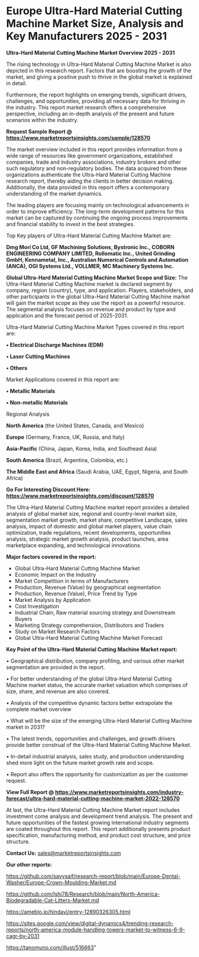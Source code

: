 # Europe Ultra-Hard Material Cutting Machine Market Size, Analysis and Key Manufacturers 2025 - 2031

<Strong> Ultra-Hard Material Cutting Machine Market Overview 2025 - 2031</strong>

The rising technology in Ultra-Hard Material Cutting Machine Market is also depicted in this research report. Factors that are boosting the growth of the market, and giving a positive push to thrive in the global market is explained in detail.

Furthermore, the report highlights on emerging trends, significant drivers, challenges, and opportunities, providing all necessary data for thriving in the industry. This report market research offers a comprehensive perspective, including an in-depth analysis of the present and future scenarios within the industry.

<strong>Request Sample Report @ <a href=https://www.marketreportsinsights.com/sample/128570>https://www.marketreportsinsights.com/sample/128570</a></strong>

The market overview included in this report provides information from a wide range of resources like government organizations, established companies, trade and industry associations, industry brokers and other such regulatory and non-regulatory bodies. The data acquired from these organizations authenticate the Ultra-Hard Material Cutting Machine research report, thereby aiding the clients in better decision making. Additionally, the data provided in this report offers a contemporary understanding of the market dynamics.

The leading players are focusing mainly on technological advancements in order to improve efficiency. The long-term development patterns for this market can be captured by continuing the ongoing process improvements and financial stability to invest in the best strategies.

Top Key players of Ultra-Hard Material Cutting Machine Market are:

<strong>Dmg Mori Co Ltd, GF Machining Solutions, Bystronic Inc., COBORN ENGINEERING COMPANY LIMITED, Rollomatic Inc., United Grinding GmbH, Kennametal, Inc., Australian Numerical Controls and Automation (ANCA), OGI Systems Ltd., VOLLMER, MC Machinery Systems Inc.</strong>

<strong><b>Global Ultra-Hard Material Cutting Machine Market Scope and Size:</b></strong>
The Ultra-Hard Material Cutting Machine market is declared segment by company, region (country), type, and application. Players, stakeholders, and other participants in the global Ultra-Hard Material Cutting Machine market will gain the market scope as they use the report as a powerful resource. The segmental analysis focuses on revenue and product by type and application and the forecast period of 2025-2031.

Ultra-Hard Material Cutting Machine Market Types covered in this report are:

<strong>• Electrical Discharge Machines (EDM)

• Laser Cutting Machines

• Others</strong>

Market Applications covered in this report are:

<strong>• Metallic Materials

• Non-metallic Materials</strong> 

Regional Analysis

<strong>North America</strong> (the United States, Canada, and Mexico)

<strong>Europe</strong> (Germany, France, UK, Russia, and Italy)

<strong>Asia-Pacific</strong> (China, Japan, Korea, India, and Southeast Asia)

<strong>South America</strong> (Brazil, Argentina, Colombia, etc.)

<strong>The Middle East and Africa</strong> (Saudi Arabia, UAE, Egypt, Nigeria, and South Africa)

<strong>Go For Interesting Discount Here: <a href=https://www.marketreportsinsights.com/discount/128570>https://www.marketreportsinsights.com/discount/128570</a></strong>

The Ultra-Hard Material Cutting Machine market report provides a detailed analysis of global market size, regional and country-level market size, segmentation market growth, market share, competitive Landscape, sales analysis, impact of domestic and global market players, value chain optimization, trade regulations, recent developments, opportunities analysis, strategic market growth analysis, product launches, area marketplace expanding, and technological innovations.

<strong><b>Major factors covered in the report:</b></strong>
<ul>
  <li>Global Ultra-Hard Material Cutting Machine Market </li>
  <li>Economic Impact on the Industry</li>
  <li>Market Competition in terms of Manufacturers</li>
  <li>Production, Revenue (Value) by geographical segmentation</li>
  <li>Production, Revenue (Value), Price Trend by Type</li>
  <li>Market Analysis by Application</li>
  <li>Cost Investigation</li>
  <li>Industrial Chain, Raw material sourcing strategy and Downstream Buyers</li>
  <li>Marketing Strategy comprehension, Distributors and Traders</li>
  <li>Study on Market Research Factors</li>
  <li>Global Ultra-Hard Material Cutting Machine Market Forecast</li>
</ul>

<strong><b>Key Point of the Ultra-Hard Material Cutting Machine Market report:</b></strong>

• Geographical distribution, company profiling, and various other market segmentation are provided in the report.

• For better understanding of the global Ultra-Hard Material Cutting Machine market status, the accurate market valuation which comprises of size, share, and revenue are also covered.

• Analysis of the competitive dynamic factors better extrapolate the complete market overview

• What will be the size of the emerging Ultra-Hard Material Cutting Machine market in 2031?

• The latest trends, opportunities and challenges, and growth drivers provide better construal of the Ultra-Hard Material Cutting Machine Market.

• In-detail industrial analysis, sales study, and production understanding shed more light on the future market growth rate and scope.

• Report also offers the opportunity for customization as per the customer request.

<strong><b>View Full Report @ <a href=https://www.marketreportsinsights.com/industry-forecast/ultra-hard-material-cutting-machine-market-2022-128570>https://www.marketreportsinsights.com/industry-forecast/ultra-hard-material-cutting-machine-market-2022-128570</a></b></strong>


At last, the Ultra-Hard Material Cutting Machine Market report includes investment come analysis and development trend analysis. The present and future opportunities of the fastest growing international industry segments are coated throughout this report. This report additionally presents product specification, manufacturing method, and product cost structure, and price structure.

<strong>Contact Us:</strong>
sales@marketreportsinsights.com

<strong>Our other reports:</strong>

<a href=https://github.com/sayysaif/research-report/blob/main/Europe-Dental-Washer/Europe-Crown-Moulding-Market.md>https://github.com/sayysaif/research-report/blob/main/Europe-Dental-Washer/Europe-Crown-Moulding-Market.md</a>

<a href=https://github.com/Ishi78/Research/blob/main/North-America-Biodegradable-Cat-Litters-Market.md>https://github.com/Ishi78/Research/blob/main/North-America-Biodegradable-Cat-Litters-Market.md</a>

<a href=https://ameblo.jp/hindavi/entry-12890326305.html>https://ameblo.jp/hindavi/entry-12890326305.html</a>

<a href=https://sites.google.com/view/digital-dynamics4/trending-research-reports/north-america-module-handling-towers-market-to-witness-6-9-cagr-by-2031>https://sites.google.com/view/digital-dynamics4/trending-research-reports/north-america-module-handling-towers-market-to-witness-6-9-cagr-by-2031</a>

<a href=https://tanomuno.com/illust/516663>https://tanomuno.com/illust/516663</a>"
